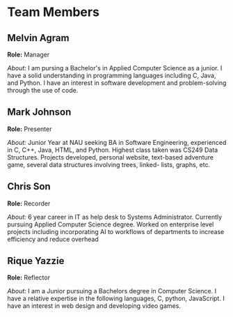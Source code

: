 # Team Members

## Melvin Agram

**Role:** Manager

*About:* I am pursing a Bachelor's in Applied Computer Science as a junior. I have a solid understanding in programming languages including C, Java, and Python. I have an interest in software development and problem-solving through the use of code.

## Mark Johnson

**Role:** Presenter

*About:*  Junior Year at NAU seeking BA in Software Engineering, experienced in C, C++, Java,
HTML, and Python. Highest class taken was CS249 Data Structures. Projects developed,
personal website, text-based adventure game, several data structures involving trees, linked-
lists, graphs, etc.

## Chris Son

**Role:** Recorder

*About:* 6 year career in IT as help desk to Systems Administrator. Currently pursuing Applied Computer Science degree. Worked on enterprise level projects including incorporating AI to workflows of departments to increase efficiency and reduce overhead

## Rique Yazzie

**Role:** Reflector 

*About:*  I am a Junior pursuing a Bachelors degree in Computer Science. I have a relative expertise in the following languages, C, python, JavaScript. I have an interest in web design and developing video games.

